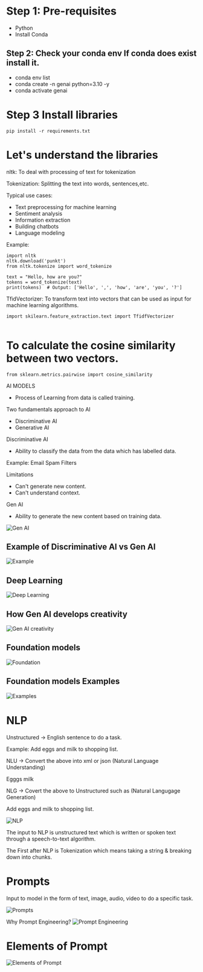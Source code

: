 # Step 1: Pre-requisites 

- Python 
- Install Conda 

## Step 2: Check your conda env If conda does exist install it. 

- conda env list
- conda create -n genai python=3.10 -y
- conda activate genai


# Step 3 Install libraries

```
pip install -r requirements.txt
```

# Let's understand the libraries 

nltk: To deal with processing of text for tokenization

Tokenization: Splitting the text into words, sentences,etc. 

Typical use cases:

- Text preprocessing for machine learning
- Sentiment analysis
- Information extraction
- Building chatbots
- Language modeling

Example: 

```
import nltk
nltk.download('punkt')
from nltk.tokenize import word_tokenize

text = "Hello, how are you?"
tokens = word_tokenize(text)
print(tokens)  # Output: ['Hello', ',', 'how', 'are', 'you', '?']
```

TfidVectorizer: To transform text into vectors that can be used as input for machine learning algorithms.

```
import skilearn.feature_extraction.text import TfidfVectorizer
 
```

# To calculate the cosine similarity between two vectors. 

```
from sklearn.metrics.pairwise import cosine_similarity
```

AI MODELS

* Process of Learning from data is called training. 

Two fundamentals approach to AI

 - Discriminative AI
 - Generative AI 

 Discriminative AI 
  
  - Ability to classify the data from the data which has labelled data. 

  Example: Email Spam Filters 

Limitations

- Can't generate new content. 
- Can't understand context.

Gen AI

- Ability to generate the new content based on training data. 

![Gen AI ](../images/GenerativeAI.png)

## Example of Discriminative AI vs Gen AI

![Example](./../images/Example.png)

## Deep Learning

![Deep Learning](./../images/DeepLearning.png)

## How Gen AI develops creativity 

![Gen AI creativity](./../images/HowGenAIdevelops.png)

## Foundation models

![Foundation](./../images/Foundations.png)

## Foundation models Examples 

![Examples](./../images/FoundationModelExamples.png)


# NLP 

Unstructured -> English sentence to do a task. 

Example: Add eggs and milk to shopping list. 

NLU -> Convert the above into xml or json (Natural Language Understanding)

<shoppinglist>
<item>Egggs</item>
<item>milk</item>
</shoppinglist>

NLG -> Covert the above to Unstructured such as (Natural Langugage Generation)

Add eggs and milk to shopping list. 

![NLP](../images/NLP.png)

The input to NLP is unstructured text which is written or spoken text through a speech-to-text algorithm.

The First after NLP is Tokenization which means taking a string & breaking down into chunks. 


# Prompts 

Input to model in the form of text, image, audio, video to do a specific task.

![Prompts](./../images/Prompts.png)

Why Prompt Engineering? 
![Prompt Engineering](./../images/WhyPrompting.png)

# Elements of Prompt 

![Elements of Prompt](./../images/ElementsofPrompt.png)